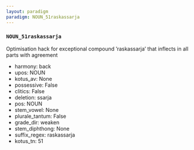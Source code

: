 ```yaml
---
layout: paradigm
paradigm: NOUN_51raskassarja
---
```

### ` NOUN_51raskassarja `

Optimisation hack for exceptional compound ’raskassarja’ that inflects in all parts with agreement
* harmony: back
* upos: NOUN
* kotus_av: None
* possessive: False
* clitics: False
* deletion: ssarja
* pos: NOUN
* stem_vowel: None
* plurale_tantum: False
* grade_dir: weaken
* stem_diphthong: None
* suffix_regex: raskassarja
* kotus_tn: 51
